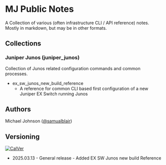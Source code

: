 # MJ Public Notes

A Collection of various (often infrastructure CLI / API reference) notes.
Mostly in markdown, but may be in other formats.

## Collections

### Juniper Junos (juniper_junos)
Collection of Junos related configuration commands and common processes.

* ex_sw_junos_new_build_reference
  * A reference for common CLI based first configuration of a new Juniper EX Switch running Junos

## Authors
Michael Johnson ([@samualblair](https://github.com/samualblair))

## Versioning
[![CalVer](https://img.shields.io/static/v1?label=CalVer&message=YY.0M.0D)](https://calver.org/)

* 2025.03.13 - General release - Added EX SW Junos new build Reference
